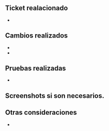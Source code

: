 ## Ticket realacionado
- 

## Cambios realizados
- 
- 


## Pruebas realizadas
- 

## Screenshots si son necesarios.


## Otras consideraciones
- 

